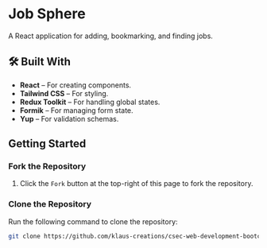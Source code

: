 # Job Sphere

A React application for adding, bookmarking, and finding jobs.

## 🛠️ Built With

- **React** – For creating components.
- **Tailwind CSS** – For styling.
- **Redux Toolkit** – For handling global states.
- **Formik** – For managing form state.
- **Yup** – For validation schemas.

## Getting Started

### Fork the Repository

1. Click the `Fork` button at the top-right of this page to fork the repository.

### Clone the Repository

Run the following command to clone the repository:

```sh
git clone https://github.com/klaus-creations/csec-web-development-bootcamp-codes.git
```
